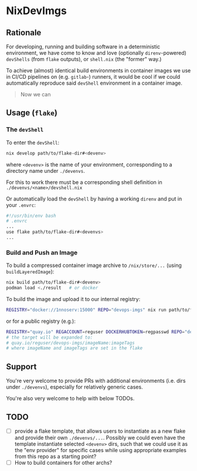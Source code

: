 # NixDevImgs

## Rationale

For developing, running and building software in a deterministic environment, we have come to know
and love (optionally `direnv`-powered) `devShells` (from `flake` outputs), or `shell.nix` (the "former" way.)

To achieve (almost) identical build environments in container images we use in CI/CD pipelines on (e.g. `gitlab`-) runners,
it would be cool if we could automatically reproduce said `devShell` environment in a container image.

> Now we can

## Usage (`flake`)

### The `devShell`

To enter the `devShell`:

```sh
nix develop path/to/flake-dir#<devenv>
```

where `<devenv>` is the name of your environment, corresponding to a directory name under `./devenvs`.

For this to work there must be a corresponding shell definition in `./devenvs/<name>/devshell.nix`

Or automatically load the `devShell` by having a working `direnv` and put in your `.envrc`:

```sh
#!/usr/bin/env bash
# .envrc
...
use flake path/to/flake-dir#<devenvs>
...
```

### Build and Push an Image

To build a compressed container image archive to `/nix/store/...` (using `buildLayeredImage`):

```sh
nix build path/to/flake-dir#<devenv>
podman load <./result   # or docker
```

To build the image and upload it to our internal registry:

```sh
REGISTRY="docker://1nnoserv:15000" REPO="devops-imgs" nix run path/to/flake-dir#push2reg-<devenv>
```

or for a public registry (e.g.):

```sh
REGISTRY="quay.io" REGACCOUNT=reguser DOCKERHUBTOKEN=regpasswd REPO="devops-imgs" nix run path/to/flake-dir#push2reg-<devenv>
# the target will be expanded to:
# quay.io/reguser/devops-imgs/imageName:imageTags
# where imageName and imageTags are set in the flake
```

## Support

You're very welcome to provide PRs with additional environments (i.e. dirs under `./devenvs`), especially for relatively generic cases.

You're also very welcome to help with below TODOs.

## TODO

- [ ] provide a flake template, that allows users to instantiate as a new flake and provide their own `./devenvs/...`. Possibly we could even have the template instantiate selected `<devenv>` dirs, such that we could use it as the "env provider" for specific cases while using appropriate examples from this repo as a starting point?
- [ ] How to build containers for other archs?
